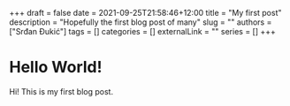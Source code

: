 +++ 
draft = false
date = 2021-09-25T21:58:46+12:00
title = "My first post"
description = "Hopefully the first blog post of many"
slug = ""
authors = ["Srđan Đukić"]
tags = []
categories = []
externalLink = ""
series = []
+++
# Hello World!

Hi! This is my first blog post.
